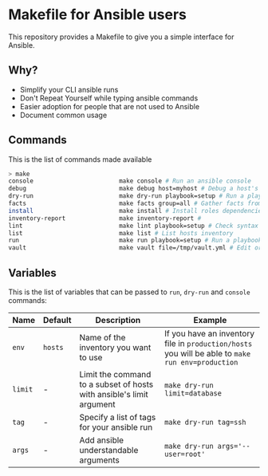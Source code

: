 # Makefile for Ansible users

This repository provides a Makefile to give you a simple interface for Ansible.

## Why?

- Simplify your CLI ansible runs
- Don't Repeat Yourself while typing ansible commands
- Easier adoption for people that are not used to Ansible
- Document common usage

## Commands

This is the list of commands made available

~~~bash
> make
console                        make console # Run an ansible console
debug                          make debug host=myhost # Debug a host's variable
dry-run                        make dry-run playbook=setup # Run a playbook in dry run mode
facts                          make facts group=all # Gather facts from your hosts
install                        make install # Install roles dependencies
inventory-report               make inventory-report #
lint                           make lint playbook=setup # Check syntax of a playbook
list                           make list # List hosts inventory
run                            make run playbook=setup # Run a playbook
vault                          make vault file=/tmp/vault.yml # Edit or create a vaulted file
~~~

## Variables

This is the list of variables that can be passed to `run`, `dry-run` and `console` commands:

| Name    | Default | Description | Example |
| ------- | ------- | ----------- | ------- |
| `env`   | `hosts` | Name of the inventory you want to use | If you have an inventory file in `production/hosts` you will be able to `make run env=production` |
| `limit` | -       | Limit the command to a subset of hosts with ansible's limit argument | `make dry-run limit=database` |
| `tag`   | -       | Specify a list of tags for your ansible run | `make dry-run tag=ssh` |
| `args`  | -       | Add ansible understandable arguments | `make dry-run args='--user=root'` |
